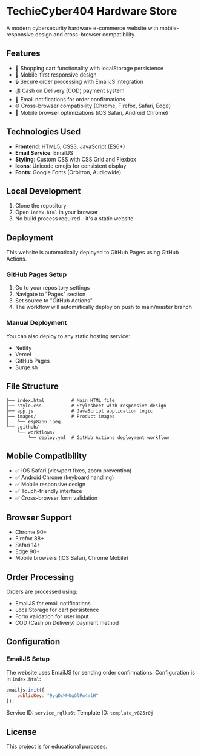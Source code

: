 # TechieCyber404 Hardware Store

A modern cybersecurity hardware e-commerce website with mobile-responsive design and cross-browser compatibility.

## Features

- 🛒 Shopping cart functionality with localStorage persistence
- 📱 Mobile-first responsive design
- 🔒 Secure order processing with EmailJS integration
- 💰 Cash on Delivery (COD) payment system
- 📧 Email notifications for order confirmations
- 🌐 Cross-browser compatibility (Chrome, Firefox, Safari, Edge)
- 📱 Mobile browser optimizations (iOS Safari, Android Chrome)

## Technologies Used

- **Frontend**: HTML5, CSS3, JavaScript (ES6+)
- **Email Service**: EmailJS
- **Styling**: Custom CSS with CSS Grid and Flexbox
- **Icons**: Unicode emojis for consistent display
- **Fonts**: Google Fonts (Orbitron, Audiowide)

## Local Development

1. Clone the repository
2. Open `index.html` in your browser
3. No build process required - it's a static website

## Deployment

This website is automatically deployed to GitHub Pages using GitHub Actions.

### GitHub Pages Setup

1. Go to your repository settings
2. Navigate to "Pages" section
3. Set source to "GitHub Actions"
4. The workflow will automatically deploy on push to main/master branch

### Manual Deployment

You can also deploy to any static hosting service:
- Netlify
- Vercel
- GitHub Pages
- Surge.sh

## File Structure

```
├── index.html          # Main HTML file
├── style.css           # Stylesheet with responsive design
├── app.js              # JavaScript application logic
├── images/             # Product images
│   └── esp8266.jpeg
└── .github/
    └── workflows/
        └── deploy.yml  # GitHub Actions deployment workflow
```

## Mobile Compatibility

- ✅ iOS Safari (viewport fixes, zoom prevention)
- ✅ Android Chrome (keyboard handling)
- ✅ Mobile responsive design
- ✅ Touch-friendly interface
- ✅ Cross-browser form validation

## Browser Support

- Chrome 90+
- Firefox 88+
- Safari 14+
- Edge 90+
- Mobile browsers (iOS Safari, Chrome Mobile)

## Order Processing

Orders are processed using:
- EmailJS for email notifications
- LocalStorage for cart persistence
- Form validation for user input
- COD (Cash on Delivery) payment method

## Configuration

### EmailJS Setup

The website uses EmailJS for sending order confirmations. Configuration is in `index.html`:

```javascript
emailjs.init({
    publicKey: "9yqDcWHUqGlPw4mlH"
});
```

Service ID: `service_rqlka6t`
Template ID: `template_v825r0j`

## License

This project is for educational purposes.